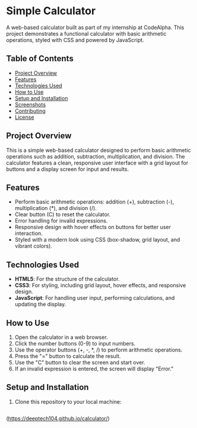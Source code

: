# Simple Calculator

A web-based calculator built as part of my internship at CodeAlpha. This project demonstrates a functional calculator with basic arithmetic operations, styled with CSS and powered by JavaScript.

## Table of Contents
- [Project Overview](#project-overview)
- [Features](#features)
- [Technologies Used](#technologies-used)
- [How to Use](#how-to-use)
- [Setup and Installation](#setup-and-installation)
- [Screenshots](#screenshots)
- [Contributing](#contributing)
- [License](#license)

## Project Overview
This is a simple web-based calculator designed to perform basic arithmetic operations such as addition, subtraction, multiplication, and division. The calculator features a clean, responsive user interface with a grid layout for buttons and a display screen for input and results.

## Features
- Perform basic arithmetic operations: addition (+), subtraction (-), multiplication (*), and division (/).
- Clear button (C) to reset the calculator.
- Error handling for invalid expressions.
- Responsive design with hover effects on buttons for better user interaction.
- Styled with a modern look using CSS (box-shadow, grid layout, and vibrant colors).

## Technologies Used
- **HTML5**: For the structure of the calculator.
- **CSS3**: For styling, including grid layout, hover effects, and responsive design.
- **JavaScript**: For handling user input, performing calculations, and updating the display.

## How to Use
1. Open the calculator in a web browser.
2. Click the number buttons (0-9) to input numbers.
3. Use the operator buttons (+, -, *, /) to perform arithmetic operations.
4. Press the "=" button to calculate the result.
5. Use the "C" button to clear the screen and start over.
6. If an invalid expression is entered, the screen will display "Error."

## Setup and Installation
1. Clone this repository to your local machine:
   ```bash
(https://deeptech104.github.io/calculator/)
